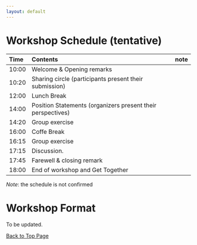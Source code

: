 ```yaml
---
layout: default
---
```



# Workshop Schedule (tentative)

| Time | Contents                                                     | note           |
|:-----|:-------------------------------------------------------------|:---------------|
| 10:00| Welcome & Opening remarks                                    |                |
| 10:20| Sharing circle (participants present their submission)       |                |
| 12:00| Lunch Break                                                  |                |
| 14:00| Position Statements (organizers present their perspectives)  |                |
| 14:20| Group exercise                                               |                |
| 16:00| Coffe Break                                                  |                |
| 16:15| Group exercise                                               |                |
| 17:15| Discussion.                                                  |                |
| 17:45| Farewell & closing remark                                    |                |
| 18:00| End of workshop and Get Together                             |                |

_Note_: the schedule is not confirmed

# Workshop Format

To be updated.


<a href = "./" class="btn-to-top">Back to Top Page</a>